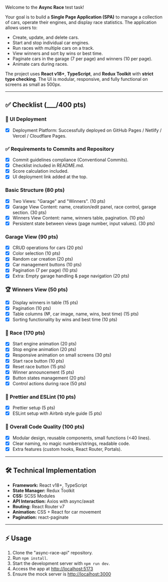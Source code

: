 Welcome to the **Async Race** test task!  

Your goal is to build a **Single Page Application (SPA)** to manage a collection of cars, operate their engines, and display race statistics. The application allows users to:  

- Create, update, and delete cars.  
- Start and stop individual car engines.  
- Run races with multiple cars on a track.  
- View winners and sort by wins or best time.  
- Paginate cars in the garage (7 per page) and winners (10 per page).  
- Animate cars during races.  

The project uses **React v18+**, **TypeScript**, and **Redux Toolkit** with **strict type checking**. The UI is modular, responsive, and fully functional on screens as small as 500px.

---

## ✅ Checklist (___/400 pts)

### 🚀 UI Deployment
- [x] Deployment Platform: Successfully deployed on GitHub Pages / Netlify / Vercel / Cloudflare Pages.

### ✅ Requirements to Commits and Repository
- [x] Commit guidelines compliance (Conventional Commits).  
- [x] Checklist included in README.md.  
- [x] Score calculation included.  
- [x] UI deployment link added at the top.

### Basic Structure (80 pts)
- [x] Two Views: "Garage" and "Winners". (10 pts)  
- [x] Garage View Content: name, creation/edit panel, race control, garage section. (30 pts)  
- [x] Winners View Content: name, winners table, pagination. (10 pts)  
- [x] Persistent state between views (page number, input values). (30 pts)

### Garage View (90 pts)
- [x] CRUD operations for cars (20 pts)  
- [x] Color selection (10 pts)  
- [x] Random car creation (20 pts)  
- [x] Car management buttons (10 pts)  
- [x] Pagination (7 per page) (10 pts)  
- [x] Extra: Empty garage handling & page navigation (20 pts)

### 🏆 Winners View (50 pts)
- [x] Display winners in table (15 pts)  
- [x] Pagination (10 pts)  
- [x] Table columns (№, car image, name, wins, best time) (15 pts)  
- [x] Sorting functionality by wins and best time (10 pts)

### 🚗 Race (170 pts)
- [x] Start engine animation (20 pts)  
- [x] Stop engine animation (20 pts)  
- [x] Responsive animation on small screens (30 pts)  
- [x] Start race button (10 pts)  
- [x] Reset race button (15 pts)  
- [x] Winner announcement (5 pts)  
- [x] Button states management (20 pts)  
- [x] Control actions during race (50 pts)

### 🎨 Prettier and ESLint (10 pts)
- [x] Prettier setup (5 pts)  
- [x] ESLint setup with Airbnb style guide (5 pts)

### 🌟 Overall Code Quality (100 pts)
- [x] Modular design, reusable components, small functions (<40 lines).  
- [x] Clear naming, no magic numbers/strings, readable code.  
- [x] Extra features (custom hooks, React Router, Portals).

---

## 🛠️ Technical Implementation
- **Framework:** React v18+, TypeScript  
- **State Manager:** Redux Toolkit  
- **CSS:** SCSS Modules  
- **API Interaction:** Axios with async/await  
- **Routing:** React Router v7  
- **Animation:** CSS + React for car movement  
- **Pagination:** react-paginate  

---

## ⚡ Usage
1. Clone the  "async-race-api" repository.  
2. Run `npm install`.  
3. Start the development server with `npm run dev`.  
4. Access the app at [http://localhost:5173](http://localhost:5173)  
5. Ensure the mock server is [http://localhost:3000](http://localhost:3000) 
